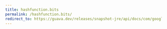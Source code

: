 ```yaml
---
title: hashfunction.bits
permalink: /hashfunction.bits/
redirect_to: https://guava.dev/releases/snapshot-jre/api/docs/com/google/common/hash/HashFunction.html#bits--
---
```

